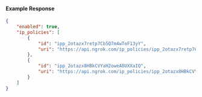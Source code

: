 <!-- Code generated for API Clients. DO NOT EDIT. -->

#### Example Response

```json
{
	"enabled": true,
	"ip_policies": [
		{
			"id": "ipp_2otazx7retp7Cb5Q7m4wToF13yY",
			"uri": "https://api.ngrok.com/ip_policies/ipp_2otazx7retp7Cb5Q7m4wToF13yY"
		},
		{
			"id": "ipp_2otazx8HBkCVYaH2oweA8UXXaIQ",
			"uri": "https://api.ngrok.com/ip_policies/ipp_2otazx8HBkCVYaH2oweA8UXXaIQ"
		}
	]
}
```
